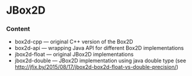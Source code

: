 # JBox2D


### Content
- box2d-cpp — original C++ version of the Box2D
- box2d-api — wrapping Java API for different Box2D implementations
- jbox2d-float — original JBox2D implementations
- jbox2d-double  — JBox2D implementation using java double type (see http://jfix.by/2015/08/17/jbox2d-box2d-float-vs-double-precision/)
